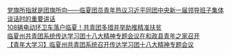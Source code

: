   
[党旗所指就是团旗所向——临夏团员青年热议习近平同团中央新一届领导班子集体谈话时的重要讲话](http://www.dianyue.me/archives/909/al1vsnxygv58gsf8/)  
[108辆电动环卫车落户临夏！共青团多措并举助推精准扶贫](http://www.dianyue.me/archives/542/1erdttiezjwt2e77/)  
[临夏州共青团系统传达学习团十八大精神专题会议在和政县青年之家召开](http://www.dianyue.me/archives/639/ivh8jbeazbub81tf/)  
[【青年大学习】临夏州共青团系统召开传达学习团十八大精神专题会议](http://www.dianyue.me/archives/718/ovhybjaloqqgv7u9/)
